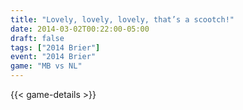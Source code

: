```yaml
---
title: "Lovely, lovely, lovely, that’s a scootch!"
date: 2014-03-02T00:22:00-05:00
draft: false
tags: ["2014 Brier"]
event: "2014 Brier"
game: "MB vs NL"
---
```

{{< game-details >}}
<!--more--> 